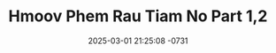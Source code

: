 ---
layout: movie-video-data
date: 2025-03-01 21:25:08 -0731
categories: movie

# Site Attributes
title: "Hmoov Phem Rau Tiam No Part 1,2"
permalink: "/movie/Hmoov_Phem_Rau_Tiam_No_Part_1,2"

# Movie Attributes
synopsis: ""
producer: "Vam Tsheej Yaj, Song Thao"
director: "Vam Tsheej Yaj, Txhaj Hawj"
writer: "Vam Tsheej Yaj"
video_link: "https://youtu.be/0vspGS9HMxU?si=WIoZll4YPwcaQwk4"
genre: "Romance Drama"
year: "2010"
release_type: "DVD"
storage: "Center for Hmong Studies"
thumbnail: "/assets/images/movie_thumbnails/Hmoov Phem Rau Tiam No Part 1,2.jpeg"
publishing_company: "Vam Tsheej Production"

# Sequels + Parts
base_movie: ""
total_parts: 0
sequel: ""

# Movie Cast
cast:
#VALUE!
---
